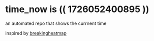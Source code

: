 # time_now is (( 1726052400895 ))

an automated repo that shows the currnent time

inspired by [breakingheatmap](https://github.com/breakingheatmap/breakingheatmap)